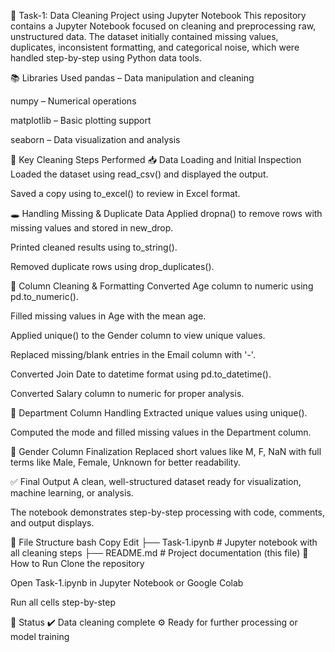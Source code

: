 🧼 Task-1: Data Cleaning Project using Jupyter Notebook
This repository contains a Jupyter Notebook focused on cleaning and preprocessing raw, unstructured data. The dataset initially contained missing values, duplicates, inconsistent formatting, and categorical noise, which were handled step-by-step using Python data tools.

📚 Libraries Used
pandas – Data manipulation and cleaning

numpy – Numerical operations

matplotlib – Basic plotting support

seaborn – Data visualization and analysis

🔧 Key Cleaning Steps Performed
📥 Data Loading and Initial Inspection
Loaded the dataset using read_csv() and displayed the output.

Saved a copy using to_excel() to review in Excel format.

🕳️ Handling Missing & Duplicate Data
Applied dropna() to remove rows with missing values and stored in new_drop.

Printed cleaned results using to_string().

Removed duplicate rows using drop_duplicates().

🔢 Column Cleaning & Formatting
Converted Age column to numeric using pd.to_numeric().

Filled missing values in Age with the mean age.

Applied unique() to the Gender column to view unique values.

Replaced missing/blank entries in the Email column with '-'.

Converted Join Date to datetime format using pd.to_datetime().

Converted Salary column to numeric for proper analysis.

🏢 Department Column Handling
Extracted unique values using unique().

Computed the mode and filled missing values in the Department column.

🚻 Gender Column Finalization
Replaced short values like M, F, NaN with full terms like Male, Female, Unknown for better readability.

✅ Final Output
A clean, well-structured dataset ready for visualization, machine learning, or analysis.

The notebook demonstrates step-by-step processing with code, comments, and output displays.

📂 File Structure
bash
Copy
Edit
├── Task-1.ipynb         # Jupyter notebook with all cleaning steps
├── README.md            # Project documentation (this file)
🚀 How to Run
Clone the repository

Open Task-1.ipynb in Jupyter Notebook or Google Colab

Run all cells step-by-step

🏁 Status
✔️ Data cleaning complete
⚙️ Ready for further processing or model training
